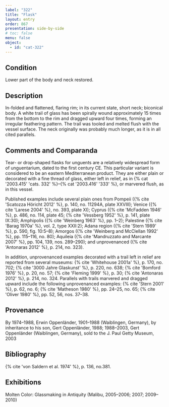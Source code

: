 ```yaml
---
label: "322"
title: "Flask"
layout: entry
order: 867
presentation: side-by-side
# toc: false
menu: false
object:
  - id: "cat-322"
---
```


## Condition

Lower part of the body and neck restored.

## Description

In-folded and flattened, flaring rim; in its current state, short neck; biconical body. A white trail of glass has been spirally wound approximately 15 times from the bottom to the rim and dragged upward four times, forming an irregular feathering pattern. The trail was tooled and melted flush with the vessel surface. The neck originally was probably much longer, as it is in all cited parallels.

## Comments and Comparanda

Tear- or drop-shaped flasks for unguents are a relatively widespread form of unguentarium, dated to the first century CE. This particular variant is considered to be an eastern Mediterranean product. They are either plain or decorated with a fine thread of glass, either left in relief, as in {% cat '2003.415' 'cats. 332' %}–{% cat '2003.416' '333' %}, or marvered flush, as in this vessel.

Published examples include several plain ones from Pompeii ({% cite 'Scatozza Höricht 2012' %}, p. 140, no. 11294A, plate XXVIII); Venice ({% cite 'Larese 2004' %}, no. 393, plate XI); Cyprus ({% cite 'McFadden 1946' %}, p. 486, no. 114, plate 45; {% cite 'Vessberg 1952' %}, p. 141, plate IX:30); Amphipolis ({% cite 'Weinberg 1963' %}, pp. 1–2); Palestine ({% cite 'Barag 1970a' %}, vol. 2, type XXII:2); Adana region ({% cite 'Stern 1989' %}, p. 590, fig. 10:5–8); Amorgos ({% cite 'Weinberg and McClellan 1992' %}, pp. 115–116, no. 80); Aquileia ({% cite 'Mandruzzato and Marcante 2007' %}, pp. 104, 139, nos. 289–290); and unprovenanced ({% cite 'Antonaras 2012' %}, p. 214, no. 323).

In addition, unprovenanced examples decorated with a trail left in relief are reported from several museums: {% cite 'Whitehouse 2001a' %}, p. 170, no. 702; {% cite '3000 Jahre Glaskunst' %}, p. 220, no. 638; {% cite 'Bomford 1976' %}, p. 20, no. 57; {% cite 'Fleming 1999' %}, p. 30; {% cite 'Antonaras 2012' %}, p. 214, no. 324. Parallels with trails marvered and dragged upward include the following unprovenanced examples: {% cite 'Stern 2001' %}, p. 62, no. 6; {% cite 'Matheson 1980' %}, pp. 24–25, no. 65; {% cite 'Oliver 1980' %}, pp. 52, 56, nos. 37–38.

## Provenance

By 1974–1988, Erwin Oppenländer, 1901–1988 (Waiblingen, Germany), by inheritance to his son, Gert Oppenländer, 1988; 1988–2003, Gert Oppenländer (Waiblingen, Germany), sold to the J. Paul Getty Museum, 2003

## Bibliography

{% cite 'von Saldern et al. 1974' %}, p. 136, no.381.

## Exhibitions

Molten Color: Glassmaking in Antiquity (Malibu, 2005–2006; 2007; 2009–2010)